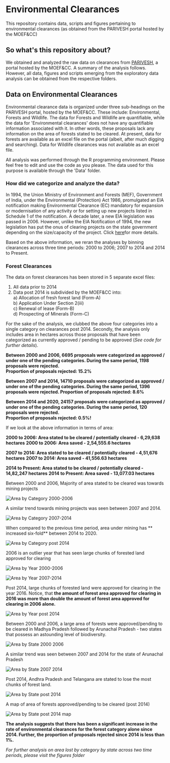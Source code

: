 # Environmental Clearances 
This repository contains data, scripts and figures pertaining to environmental clearances (as obtained from the PARIVESH portal hosted by the MOEF&amp;CC)

## So what's this repository about?

We obtained and analyzed the raw data on clearances from [PARIVESH](http://parivesh.nic.in/), a portal hosted by the MOEF&CC. A summary of the analysis follows. However, all data, figures and scripts emerging from the exploratory data analysis can be obtained from the respective folders.

## Data on Environmental Clearances

Environmental clearance data is organized under three sub-headings on the PARIVESH portal, hosted by the MOEF&CC. These include: Environmental, Forests and Wildlife. The data for Forests and Wildlife are quantifiable, while the data for 'Environmental clearances' does not have any quantifiable information associated with it. In other words, these proposals lack any information on the area of forests stated to be cleared. At present, data for forests are available as an excel file on the portal (albeit, after much digging and searching). Data for Wildlife clearances was not available as an excel file. 

All analysis was performed through the R programming environment. Please feel free to edit and use the code as you please. The data used for this purpose is available through the 'Data' folder. 

### How did we categorize and analyze the data?

In 1994, the Union Ministry of Environment and Forests (MEF), Government of India, under the Environmental (Protection) Act 1986, promulgated an EIA notification making Environmental Clearance (EC) mandatory for expansion or modernisation of any activity or for setting up new projects listed in Schedule 1 of the notification. A decade later, a new EIA legislation was passed in 2006. However, unlike the EIA Notification of 1994, the new legislation has put the onus of clearing projects on the state government depending on the size/capacity of the project. Click [here](https://www.cseindia.org/understanding-eia-383#:~:text=On%2027%20January%201994%2C%20the,listed%20in%20Schedule%201%20of)for more details. 

Based on the above information, we reran the analyses by binning clearances across three time periods: 2000 to 2006; 2007 to 2014 and 2014 to Present.

### Forest Clearances

The data on forest clearances has been stored in 5 separate excel files:

1. All data prior to 2014
2. Data post 2014 is subdivided by the MOEF&CC into:  
    a) Allocation of fresh forest land (Form-A)	   
    b) Application Under Section 2(iii)	     
    c) Renewal of lease (Form-B)         	  
    d) Prospecting of Minerals (Form-C)    

For the sake of the analysis, we clubbed the above four categories into a single category on clearances post 2014. Secondly, the analysis only includes area in hectares across those proposals that have been categorized as currently approved / pending to be approved (*See code for further details*).

**Between 2000 and 2006, 6695 proposals were categorized as approved / under one of the pending categories. During the same period, 1198 proposals were rejected.  
Proportion of proposals rejected: 15.2%**

**Between 2007 and 2014, 14710 proposals were categorized as approved / under one of the pending categories. During the same period, 1396 proposals were rejected. 
Proportion of proposals rejected: 8.6%**

**Between 2014 and 2020, 24157 proposals were categorized as approved / under one of the pending categories. During the same period, 120 proposals were rejected.  
Proportion of proposals rejected: 0.5%!**

If we look at the above information in terms of area:

**2000 to 2006: Area stated to be cleared / potentially cleared - 6,29,638 hectares**
**2000 to 2006: Area saved - 2,54,555.6 hectares**

**2007 to 2014: Area stated to be cleared / potentially cleared - 4,51,676 hectares**
**2007 to 2014: Area saved - 41,556.63 hectares**

**2014 to Present: Area stated to be cleared / potentially cleared - 14,82,247 hectares**
**2014 to Present: Area saved - 13,077.03 hectares**

Between 2000 and 2006, Majority of area stated to be cleared was towards mining projects 

![Area by Category 2000-2006](https://github.com/vjjan91/Environmental-Clearances/blob/master/Figures/cat_area_2000-2006.png)

A similar trend towards mining projects was seen between 2007 and 2014.

![Area by Category 2007-2014](https://github.com/vjjan91/Environmental-Clearances/blob/master/Figures/cat_area_2007-2014.png)

When compared to the previous time period, area under mining has ** increased six-fold** between 2014 to 2020.

![Area by Category post 2014](https://github.com/vjjan91/WithdrawEIA2020/blob/master/Figures/post2014_Area_vs_Category.png)

2006 is an outlier year that has seen large chunks of forested land approved for clearing

![Area by Year 2000-2006](https://github.com/vjjan91/Environmental-Clearances/blob/master/Figures/year_area_2000-2006.png)

![Area by Year 2007-2014](https://github.com/vjjan91/Environmental-Clearances/blob/master/Figures/year_area_2007-2014.png)

Post 2014, large chunks of forested land were approved for clearing in the year 2016. Notice, that **the amount of forest area approved for clearing in 2016 was more than double the amount of forest area approved for clearing in 2006 alone.** 

![Area by Year post 2014](https://github.com/vjjan91/WithdrawEIA2020/blob/master/Figures/post2014_Area_by_Year.png)

Between 2000 and 2006, a large area of forests were approved/pending to be cleared in Madhya Pradesh followed by Arunachal Pradesh - two states that possess an astounding level of biodiversity.

![Area by State 2000 2006](https://github.com/vjjan91/Environmental-Clearances/blob/master/Figures/state_area_2000-2006.png)

A similar trend was seen between 2007 and 2014 for the state of Arunachal Pradesh

![Area by State 2007 2014](https://github.com/vjjan91/Environmental-Clearances/blob/master/Figures/state_area_2007-2014.png)

Post 2014, Andhra Pradesh and Telangana are stated to lose the most chunks of forest land. 

![Area by State post 2014](https://github.com/vjjan91/WithdrawEIA2020/blob/master/Figures/post2014_Area_by_State.png)

A map of area of forests approved/pending to be cleared (post 2014)

![Area by State post 2014 map](https://github.com/vjjan91/WithdrawEIA2020/blob/master/Figures/state_area_post2014.png)

**The analysis suggests that there has been a significant increase in the rate of environmental clearances for the forest category alone since 2014. Further, the proportion of proposals rejected since 2014 is less than 1%.**

*For further analysis on area lost by category by state across two time periods, please visit the figures folder*




